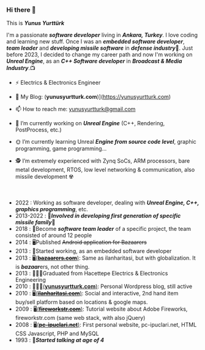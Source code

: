 ### Hi there 👋
This is ***Yunus Yurttürk***

I'm a passionate ***software developer*** living in ***Ankara, Turkey***. I love coding and learning new stuff. Once I was an ***embedded software developer***, ***team leader*** and ***developing missile software*** in ***defense industry***🚀.  Just before 2023, I decided to change my career path and now I'm working on ***Unreal Engine***, as an ***C++ Software developer*** in ***Broadcast & Media Industry***.📺




- ⚡ Electrics & Electronics Engineer
- 💬 My Blog: (**yunusyurtturk.com**)](https://yunusyurtturk.com)
- 📫 How to reach me: yunusyurtturk@gmail.com

- 🔭 I’m currently working on ***Unreal Engine*** (C++, Rendering, PostProcess, etc.)
- 🌞 I’m currently learning Unreal ***Engine from source code level***, graphic programming, game programming...
- 🕵 I’m extremely experienced with Zynq SoCs, ARM processors, bare metal development, RTOS, low level networking & communication, also missile development ☢️
<!---
🕵🏻‍♂️✨🌞🔥💫💘☢️
--->
<br>

- 2022 : Working as software developer, dealing with ***Unreal Engine, C++, graphics programming***, etc.
- 2013-2022 : 🚀***Involved in developing first generation of specific missile family***🚀
- 2018 : 🚀Become ***software team leader*** of a specific project, the team consisted of around 12 people
- 2014 : 🖥️Published ~~Android application for Bazaarers~~
- 2013 : 👷Started working, as an embedded software developer
- 2013 : 🖥️[(**~~bazaarers.com~~**)](https://bazaarers.com): Same as ilanharitasi, but with globalization. It is ***bazaar***ers, not other thing.
- 2013 : 👨🏻‍🎓Graduated from Hacettepe Electrics & Electronics Engineering
- 2010 : 👨🏻‍💻[(**yunusyurtturk.com**)](https://yunusyurtturk.com): Personal Wordpress blog, still active
- 2010 : 🖥️[(**~~ilanharitasi.com~~**)](https://ilanharitasi.com): Social and interactive, 2nd hand item buy/sell platform based on locations & google maps.
- 2009 : 🖥️[(**~~fireworkstr.com~~**)](https://fireworkstr.com): Tutorial website about Adobe Fireworks, fireworkstr.com (same web stack, with also jQuery)
- 2008 : 🖥️[(**~~pc-ipuclari.net~~**)](https://pc-ipuclari.net): First personal website, pc-ipuclari.net, HTML CSS Javascript, PHP and MySQL
- 1993 : 👶***Started talking at age of 4***

<!--
**yunusyurtturk/yunusyurtturk** is a ✨ _special_ ✨ repository because its `README.md` (this file) appears on your GitHub profile.

Here are some ideas to get you started:

- 🔭 I’m currently working on Unreal Engine (C++, Rendering, PostProcess, etc.)
- 🌱 I’m currently learning Unreal Engine, graphic programming, game programming...
- 👯 I’m looking to collaborate on ...
- 🤔 I’m looking for help with ...
- 💬 Ask me about ...
- 📫 How to reach me: yunusyurtturk@gmail.com
- 😄 Pronouns: ...
- ⚡ Fun fact: ...
-->
